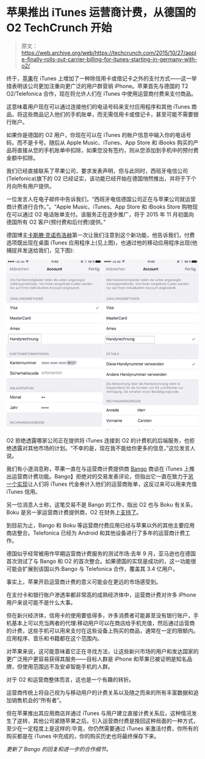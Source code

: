 # 苹果推出 iTunes 运营商计费，从德国的 O2 TechCrunch 开始

> 原文：<https://web.archive.org/web/https://techcrunch.com/2015/10/27/apple-finally-rolls-out-carrier-billing-for-itunes-starting-in-germany-with-o2/>

终于，[苹果](https://web.archive.org/web/20221111150613/http://www.apple.com/)在 iTunes 上增加了一种除信用卡或借记卡之外的支付方式——这一举措表明该公司更加注重向更广泛的用户群营销 iPhone。苹果首先与德国的 T2 O2/Telefonica 合作，现在将允许人们在 iTunes 中使用运营商付费来支付商品。

这意味着用户现在可以通过连接他们的电话号码来支付应用程序和其他 iTunes 商品，将这些商品记入他们的手机账单，而无需信用卡或借记卡，甚至可能不需要银行账户。

如果你是德国的 O2 用户，你现在可以在 iTunes 的帐户信息中输入你的电话号码，而不是卡号。随后从 Apple Music、iTunes、App Store 和 iBooks 购买的产品将直接从您的手机账单中扣除，如果您没有签约，则从您添加到手机中的预付费金额中扣除。

我们已经直接联系了苹果公司，要求发表声明，但与此同时，西班牙电信公司(Telefonica)旗下的 O2 已经证实，该功能已经开始在德国悄然推出，并将于下个月向所有用户提供。

一位发言人在电子邮件中告诉我们，“西班牙电信德国公司正在与苹果公司就运营商计费进行合作。”。“Apple Music、iTunes、App Store 和 iBooks Store 购物现在可以通过 O2 电话账单支付。该服务正在逐步推广，将于 2015 年 11 月初面向德国所有 O2 客户(预付费和后付费)提供。”

德国博主[卡斯滕·克诺布洛赫](https://web.archive.org/web/20221111150613/http://stadt-bremerhaven.de/telefonica-und-apple-bezahlen-von-digitalen-guetern-via-handyrechnung-moeglich/)第一次让我们注意到这个新功能，他告诉我们，付费选项既出现在桌面 iTunes 应用程序上(见上图)，也通过他的移动应用程序出现(他捕捉并发送给我们，见下图):

![o2](img/108c01d7c5357a876051725bc0738f09.png)

O2 拒绝透露哪家公司正在提供将 iTunes 连接到 O2 的计费机的后端服务，也拒绝透露对其他市场的计划。“不幸的是，现在我不能给你更多的信息，”这位发言人说。

我们有小道消息称，苹果一直在与运营商计费提供商 [Bango](https://web.archive.org/web/20221111150613/http://www.bango.com/) 商谈在 iTunes 上推出运营商计费功能。Bango】拒绝对的交易发表评论，但指出它一直在致力于[另一个实现](https://web.archive.org/web/20221111150613/http://bangoinvestor.com/2014/09/29/paying-for-an-itunes-voucher-through-carrier-billing/)让人们将 iTunes 代金券计入他们的运营商账单，这反过来可以用来充值 iTunes 信用。

另一位消息人士称，这笔交易不是 Bango 的工作，指出 O2 也与 Boku 有关系，Boku 是另一家运营商计费提供商，O2 在财务上[支持了](https://web.archive.org/web/20221111150613/https://beta.techcrunch.com/2012/03/15/mobile-payments-boku-35m-nea-telefonic/)。

到目前为止，Bango 和 Boku 等运营商付费应用已经与苹果以外的其他主要应用商店整合。Telefonica 已经为 Android 和其他设备进行了多年的运营商计费工作。

德国似乎经常被用作早期运营商计费服务的测试市场:去年 9 月，亚马逊也在德国首次测试了与 Bango 和 O2 的首次整合。如果德国的实现是成功的，这一功能很可能会扩展到该国以外:Bango 与 Telefonica 合作，覆盖其 3.4 亿用户。

事实上，苹果开启运营商计费的意义可能会在更远的市场感受到。

在支付卡和银行账户渗透率都非常高的成熟经济体中，运营商计费对许多 iPhone 用户来说可能不是什么大事。

但在新兴经济体，信用卡的使用要低得多，许多消费者可能甚至没有银行账户，手机基本上可以充当两者的代理:移动用户可以在商店给手机充值，然后通过运营商的计费，这些手机可以用来支付在这些设备上购买的商品，通常在一定的限额内。应用程序、音乐和书籍都在这个范围内。

对苹果来说，这可能意味着它正在寻找方法，让这些新兴市场的用户和发达国家的更广泛用户更容易获得其服务——目标人群是 iPhone 和苹果已被证明是知名品牌，但使用范围远不及安卓智能手机的人群。

对于 O2 和运营商整体而言，这也是一个有趣的转折。

运营商传统上将自己视为与移动用户的计费关系以及随之而来的所有丰富数据和追加销售机会的“所有者”。

但在苹果推出其应用商店并通过 iTunes 与用户建立直接计费关系后，这种情况发生了逆转，其他公司紧随苹果之后。引入运营商付费是挽回这种局面的一种方式，至少在一定程度上是这样的:毕竟，你仍然需要通过 iTunes 来激活付费，你所有的购买都是在 iTunes 中完成的，你的购买历史也将最终保存下来。

*更新了 Bango 的回复和进一步的合作细节。*